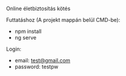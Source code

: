 Online életbiztosítás kötés

Futtatáshoz (A projekt mappán belül CMD-be):
- npm install
- ng serve

Login:
- email: test@gmail.com
- password: testpw
